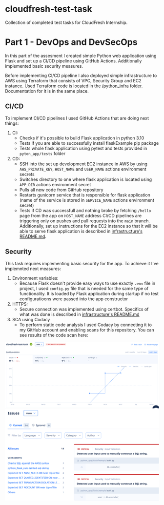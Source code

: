 # cloudfresh-test-task
Collection of completed test tasks for CloudFresh Internship.

# Part 1 - DevOps and DevSecOps
In this part of the assesment I created simple Python web application using Flask and set up a CI/CD pipeline using GitHub Actions. Additionally implemented basic security measures.

Before implementing CI/CD pipeline I also deployed simple infrastructure to AWS using Terraform that consists of VPC, Security Group and EC2 instance. Used Terraform code is located in the [/python_infra](/python_infra/) folder. Documentation for it is in the same place.

## CI/CD
To implement CI/CD pipelines I used GitHub Actions that are doing next things:
1. CI:
    - Checks if it's possible to build Flask application in python 3.10
    - Tests if you are able to successfully install flaskExample pip package
    - Tests whole flask application using pytest and tests provided in `pyton_app/tests` folder
2. CD:
    - SSH into the set up development EC2 instance in AWS by using `AWS_PRIVATE_KEY`, `HOST_NAME` and `USER_NAME` actions environment secrets
    - Switches directory to one where flask application is located using `APP_DIR` actions environment secret
    - Pulls all new code from GitHub repository
    - Restarts gunicorn service that is responsible for flask application (name of the service is stored in `SERVICE_NAME` actions environment secret)
    - Tests if CD was successfull and nothing broke by fetching `/hello` page from the app on `HOST_NAME` address
CI/CD pipelines are triggering only on pushes and pull requests into the `main` branch. Additionally, set up instructions for the EC2 instance so that it will be able to serve flask application is described in [infrastructure's README.md](/python_infra/README.md).

## Security
This task requires implementing basic security for the app. To achieve it I've implemnted next measures:
1. Environment variables:
    - Because Flask doesn't provide easy ways to use exactly `.env` file in project, I used `config.py` file that is needed for the same type of functionality. It is loaded by Flask application during startup if no test configuratioons were passed into the app constructor
2. HTTPS:
    - Secure connection was implemented using certbot. Specifics of what was done is described in [infrastructure's README.md](/python_infra/README.md/#https)
3. SCA using Codacy
    - To perform static code analysis I used Codacy by connecting it to my GitHub account and enabling scans for this repository. You can see results of the code scan here:

![codacy dashboard](/images/codacy_dashboard.png)
![codacy issues breakdown](/images/issues_breakdown.png)
